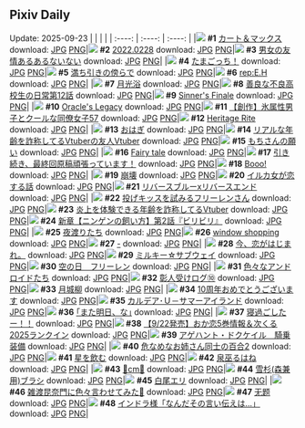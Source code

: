 ## Pixiv Daily
Update: 2025-09-23
|      |      |      |
| :----: | :----: | :----: |
|![](https://pixiv.microyu.workers.dev/c/240x480/img-master/img/2025/09/21/00/31/07/135339708_p0_master1200.jpg) **#1** [カート＆マックス](https://www.pixiv.net/artworks/135339708) download: [JPG](https://pixiv.microyu.workers.dev/img-original/img/2025/09/21/00/31/07/135339708_p0.jpg) [PNG](https://pixiv.microyu.workers.dev/img-original/img/2025/09/21/00/31/07/135339708_p0.png)|![](https://pixiv.microyu.workers.dev/c/240x480/img-master/img/2025/09/21/00/00/14/135339647_p0_master1200.jpg) **#2** [2022.0228](https://www.pixiv.net/artworks/135339647) download: [JPG](https://pixiv.microyu.workers.dev/img-original/img/2025/09/21/00/00/14/135339647_p0.jpg) [PNG](https://pixiv.microyu.workers.dev/img-original/img/2025/09/21/00/00/14/135339647_p0.png)|![](https://pixiv.microyu.workers.dev/c/240x480/img-master/img/2025/09/21/00/00/51/135339824_p0_master1200.jpg) **#3** [男女の友情あるあるないない](https://www.pixiv.net/artworks/135339824) download: [JPG](https://pixiv.microyu.workers.dev/img-original/img/2025/09/21/00/00/51/135339824_p0.jpg) [PNG](https://pixiv.microyu.workers.dev/img-original/img/2025/09/21/00/00/51/135339824_p0.png)|
|![](https://pixiv.microyu.workers.dev/c/240x480/img-master/img/2025/09/21/00/16/43/135340861_p0_master1200.jpg) **#4** [たまごっち！](https://www.pixiv.net/artworks/135340861) download: [JPG](https://pixiv.microyu.workers.dev/img-original/img/2025/09/21/00/16/43/135340861_p0.jpg) [PNG](https://pixiv.microyu.workers.dev/img-original/img/2025/09/21/00/16/43/135340861_p0.png)|![](https://pixiv.microyu.workers.dev/c/240x480/img-master/img/2025/09/22/00/02/08/135384930_p0_master1200.jpg) **#5** [満ち引きの傍らで](https://www.pixiv.net/artworks/135384930) download: [JPG](https://pixiv.microyu.workers.dev/img-original/img/2025/09/22/00/02/08/135384930_p0.jpg) [PNG](https://pixiv.microyu.workers.dev/img-original/img/2025/09/22/00/02/08/135384930_p0.png)|![](https://pixiv.microyu.workers.dev/c/240x480/img-master/img/2025/09/21/00/30/06/135341494_p0_master1200.jpg) **#6** [rep:E.H](https://www.pixiv.net/artworks/135341494) download: [JPG](https://pixiv.microyu.workers.dev/img-original/img/2025/09/21/00/30/06/135341494_p0.jpg) [PNG](https://pixiv.microyu.workers.dev/img-original/img/2025/09/21/00/30/06/135341494_p0.png)|
|![](https://pixiv.microyu.workers.dev/c/240x480/img-master/img/2025/09/22/01/53/48/135384622_p0_master1200.jpg) **#7** [月光浴](https://www.pixiv.net/artworks/135384622) download: [JPG](https://pixiv.microyu.workers.dev/img-original/img/2025/09/22/01/53/48/135384622_p0.jpg) [PNG](https://pixiv.microyu.workers.dev/img-original/img/2025/09/22/01/53/48/135384622_p0.png)|![](https://pixiv.microyu.workers.dev/c/240x480/img-master/img/2025/09/22/07/01/03/135393946_p0_master1200.jpg) **#8** [善良な不良高校生の日常第12話](https://www.pixiv.net/artworks/135393946) download: [JPG](https://pixiv.microyu.workers.dev/img-original/img/2025/09/22/07/01/03/135393946_p0.jpg) [PNG](https://pixiv.microyu.workers.dev/img-original/img/2025/09/22/07/01/03/135393946_p0.png)|![](https://pixiv.microyu.workers.dev/c/240x480/img-master/img/2025/09/21/01/12/10/135343160_p0_master1200.jpg) **#9** [Sinner's Finale](https://www.pixiv.net/artworks/135343160) download: [JPG](https://pixiv.microyu.workers.dev/img-original/img/2025/09/21/01/12/10/135343160_p0.jpg) [PNG](https://pixiv.microyu.workers.dev/img-original/img/2025/09/21/01/12/10/135343160_p0.png)|
|![](https://pixiv.microyu.workers.dev/c/240x480/img-master/img/2025/09/21/01/02/18/135342793_p0_master1200.jpg) **#10** [Oracle's Legacy](https://www.pixiv.net/artworks/135342793) download: [JPG](https://pixiv.microyu.workers.dev/img-original/img/2025/09/21/01/02/18/135342793_p0.jpg) [PNG](https://pixiv.microyu.workers.dev/img-original/img/2025/09/21/01/02/18/135342793_p0.png)|![](https://pixiv.microyu.workers.dev/c/240x480/img-master/img/2025/09/22/00/03/46/135385050_p0_master1200.jpg) **#11** [【創作】氷属性男子とクールな同僚女子57](https://www.pixiv.net/artworks/135385050) download: [JPG](https://pixiv.microyu.workers.dev/img-original/img/2025/09/22/00/03/46/135385050_p0.jpg) [PNG](https://pixiv.microyu.workers.dev/img-original/img/2025/09/22/00/03/46/135385050_p0.png)|![](https://pixiv.microyu.workers.dev/c/240x480/img-master/img/2025/09/21/01/30/07/135343683_p0_master1200.jpg) **#12** [Heritage Rite](https://www.pixiv.net/artworks/135343683) download: [JPG](https://pixiv.microyu.workers.dev/img-original/img/2025/09/21/01/30/07/135343683_p0.jpg) [PNG](https://pixiv.microyu.workers.dev/img-original/img/2025/09/21/01/30/07/135343683_p0.png)|
|![](https://pixiv.microyu.workers.dev/c/240x480/img-master/img/2025/09/22/20/30/02/135412942_p0_master1200.jpg) **#13** [おはぎ](https://www.pixiv.net/artworks/135412942) download: [JPG](https://pixiv.microyu.workers.dev/img-original/img/2025/09/22/20/30/02/135412942_p0.jpg) [PNG](https://pixiv.microyu.workers.dev/img-original/img/2025/09/22/20/30/02/135412942_p0.png)|![](https://pixiv.microyu.workers.dev/c/240x480/img-master/img/2025/09/21/21/03/56/135376257_p0_master1200.jpg) **#14** [リアルな年齢を詐称してるVtuberの友人Vtuber](https://www.pixiv.net/artworks/135376257) download: [JPG](https://pixiv.microyu.workers.dev/img-original/img/2025/09/21/21/03/56/135376257_p0.jpg) [PNG](https://pixiv.microyu.workers.dev/img-original/img/2025/09/21/21/03/56/135376257_p0.png)|![](https://pixiv.microyu.workers.dev/c/240x480/img-master/img/2025/09/21/11/28/30/135355654_p0_master1200.jpg) **#15** [もちさんの願い](https://www.pixiv.net/artworks/135355654) download: [JPG](https://pixiv.microyu.workers.dev/img-original/img/2025/09/21/11/28/30/135355654_p0.jpg) [PNG](https://pixiv.microyu.workers.dev/img-original/img/2025/09/21/11/28/30/135355654_p0.png)|
|![](https://pixiv.microyu.workers.dev/c/240x480/img-master/img/2025/09/21/01/15/24/135343257_p0_master1200.jpg) **#16** [Fairy tale](https://www.pixiv.net/artworks/135343257) download: [JPG](https://pixiv.microyu.workers.dev/img-original/img/2025/09/21/01/15/24/135343257_p0.jpg) [PNG](https://pixiv.microyu.workers.dev/img-original/img/2025/09/21/01/15/24/135343257_p0.png)|![](https://pixiv.microyu.workers.dev/c/240x480/img-master/img/2025/09/21/18/00/16/135368049_p0_master1200.jpg) **#17** [引き続き、最終回原稿頑張っています！](https://www.pixiv.net/artworks/135368049) download: [JPG](https://pixiv.microyu.workers.dev/img-original/img/2025/09/21/18/00/16/135368049_p0.jpg) [PNG](https://pixiv.microyu.workers.dev/img-original/img/2025/09/21/18/00/16/135368049_p0.png)|![](https://pixiv.microyu.workers.dev/c/240x480/img-master/img/2025/09/21/02/20/30/135345017_p0_master1200.jpg) **#18** [Booo!](https://www.pixiv.net/artworks/135345017) download: [JPG](https://pixiv.microyu.workers.dev/img-original/img/2025/09/21/02/20/30/135345017_p0.jpg) [PNG](https://pixiv.microyu.workers.dev/img-original/img/2025/09/21/02/20/30/135345017_p0.png)|
|![](https://pixiv.microyu.workers.dev/c/240x480/img-master/img/2025/09/21/17/39/43/135367248_p0_master1200.jpg) **#19** [崩壊](https://www.pixiv.net/artworks/135367248) download: [JPG](https://pixiv.microyu.workers.dev/img-original/img/2025/09/21/17/39/43/135367248_p0.jpg) [PNG](https://pixiv.microyu.workers.dev/img-original/img/2025/09/21/17/39/43/135367248_p0.png)|![](https://pixiv.microyu.workers.dev/c/240x480/img-master/img/2025/09/21/03/04/59/135346001_p0_master1200.jpg) **#20** [イルカ女が恋する話](https://www.pixiv.net/artworks/135346001) download: [JPG](https://pixiv.microyu.workers.dev/img-original/img/2025/09/21/03/04/59/135346001_p0.jpg) [PNG](https://pixiv.microyu.workers.dev/img-original/img/2025/09/21/03/04/59/135346001_p0.png)|![](https://pixiv.microyu.workers.dev/c/240x480/img-master/img/2025/09/21/00/00/19/135339680_p0_master1200.jpg) **#21** [リバースブルーxリバースエンド](https://www.pixiv.net/artworks/135339680) download: [JPG](https://pixiv.microyu.workers.dev/img-original/img/2025/09/21/00/00/19/135339680_p0.jpg) [PNG](https://pixiv.microyu.workers.dev/img-original/img/2025/09/21/00/00/19/135339680_p0.png)|
|![](https://pixiv.microyu.workers.dev/c/240x480/img-master/img/2025/09/22/00/03/03/135385004_p0_master1200.jpg) **#22** [投げキッスを試みるフリーレンさん](https://www.pixiv.net/artworks/135385004) download: [JPG](https://pixiv.microyu.workers.dev/img-original/img/2025/09/22/00/03/03/135385004_p0.jpg) [PNG](https://pixiv.microyu.workers.dev/img-original/img/2025/09/22/00/03/03/135385004_p0.png)|![](https://pixiv.microyu.workers.dev/c/240x480/img-master/img/2025/09/22/21/41/22/135416005_p0_master1200.jpg) **#23** [炎上を体験できる年齢を詐称してるVtuber](https://www.pixiv.net/artworks/135416005) download: [JPG](https://pixiv.microyu.workers.dev/img-original/img/2025/09/22/21/41/22/135416005_p0.jpg) [PNG](https://pixiv.microyu.workers.dev/img-original/img/2025/09/22/21/41/22/135416005_p0.png)|![](https://pixiv.microyu.workers.dev/c/240x480/img-master/img/2025/09/22/15/55/29/135404162_p0_master1200.jpg) **#24** [新章【ニンゲンの飼い方】第2話『ビリビリ』](https://www.pixiv.net/artworks/135404162) download: [JPG](https://pixiv.microyu.workers.dev/img-original/img/2025/09/22/15/55/29/135404162_p0.jpg) [PNG](https://pixiv.microyu.workers.dev/img-original/img/2025/09/22/15/55/29/135404162_p0.png)|
|![](https://pixiv.microyu.workers.dev/c/240x480/img-master/img/2025/09/22/02/25/55/135389771_p0_master1200.jpg) **#25** [夜渡りたち](https://www.pixiv.net/artworks/135389771) download: [JPG](https://pixiv.microyu.workers.dev/img-original/img/2025/09/22/02/25/55/135389771_p0.jpg) [PNG](https://pixiv.microyu.workers.dev/img-original/img/2025/09/22/02/25/55/135389771_p0.png)|![](https://pixiv.microyu.workers.dev/c/240x480/img-master/img/2025/09/21/11/58/14/135356351_p0_master1200.jpg) **#26** [window shopping](https://www.pixiv.net/artworks/135356351) download: [JPG](https://pixiv.microyu.workers.dev/img-original/img/2025/09/21/11/58/14/135356351_p0.jpg) [PNG](https://pixiv.microyu.workers.dev/img-original/img/2025/09/21/11/58/14/135356351_p0.png)|![](https://pixiv.microyu.workers.dev/c/240x480/img-master/img/2025/09/23/02/07/37/135380583_p0_master1200.jpg) **#27** [-](https://www.pixiv.net/artworks/135380583) download: [JPG](https://pixiv.microyu.workers.dev/img-original/img/2025/09/23/02/07/37/135380583_p0.jpg) [PNG](https://pixiv.microyu.workers.dev/img-original/img/2025/09/23/02/07/37/135380583_p0.png)|
|![](https://pixiv.microyu.workers.dev/c/240x480/img-master/img/2025/09/22/22/10/02/135417280_p0_master1200.jpg) **#28** [今、恋がはじまれ。](https://www.pixiv.net/artworks/135417280) download: [JPG](https://pixiv.microyu.workers.dev/img-original/img/2025/09/22/22/10/02/135417280_p0.jpg) [PNG](https://pixiv.microyu.workers.dev/img-original/img/2025/09/22/22/10/02/135417280_p0.png)|![](https://pixiv.microyu.workers.dev/c/240x480/img-master/img/2025/09/21/00/01/06/135339859_p0_master1200.jpg) **#29** [ミルキー☆サブウェイ](https://www.pixiv.net/artworks/135339859) download: [JPG](https://pixiv.microyu.workers.dev/img-original/img/2025/09/21/00/01/06/135339859_p0.jpg) [PNG](https://pixiv.microyu.workers.dev/img-original/img/2025/09/21/00/01/06/135339859_p0.png)|![](https://pixiv.microyu.workers.dev/c/240x480/img-master/img/2025/09/21/20/07/11/135373580_p0_master1200.jpg) **#30** [空の日　フリーレン](https://www.pixiv.net/artworks/135373580) download: [JPG](https://pixiv.microyu.workers.dev/img-original/img/2025/09/21/20/07/11/135373580_p0.jpg) [PNG](https://pixiv.microyu.workers.dev/img-original/img/2025/09/21/20/07/11/135373580_p0.png)|
|![](https://pixiv.microyu.workers.dev/c/240x480/img-master/img/2025/09/21/21/51/16/135378443_p0_master1200.jpg) **#31** [色々なアンドロイドたち](https://www.pixiv.net/artworks/135378443) download: [JPG](https://pixiv.microyu.workers.dev/img-original/img/2025/09/21/21/51/16/135378443_p0.jpg) [PNG](https://pixiv.microyu.workers.dev/img-original/img/2025/09/21/21/51/16/135378443_p0.png)|![](https://pixiv.microyu.workers.dev/c/240x480/img-master/img/2025/09/21/21/44/09/135378110_p0_master1200.jpg) **#32** [彰人受けログ⑩](https://www.pixiv.net/artworks/135378110) download: [JPG](https://pixiv.microyu.workers.dev/img-original/img/2025/09/21/21/44/09/135378110_p0.jpg) [PNG](https://pixiv.microyu.workers.dev/img-original/img/2025/09/21/21/44/09/135378110_p0.png)|![](https://pixiv.microyu.workers.dev/c/240x480/img-master/img/2025/09/21/01/27/06/135343598_p0_master1200.jpg) **#33** [月城柳](https://www.pixiv.net/artworks/135343598) download: [JPG](https://pixiv.microyu.workers.dev/img-original/img/2025/09/21/01/27/06/135343598_p0.jpg) [PNG](https://pixiv.microyu.workers.dev/img-original/img/2025/09/21/01/27/06/135343598_p0.png)|
|![](https://pixiv.microyu.workers.dev/c/240x480/img-master/img/2025/09/21/00/00/32/135339749_p0_master1200.jpg) **#34** [10周年おめでとうございます](https://www.pixiv.net/artworks/135339749) download: [JPG](https://pixiv.microyu.workers.dev/img-original/img/2025/09/21/00/00/32/135339749_p0.jpg) [PNG](https://pixiv.microyu.workers.dev/img-original/img/2025/09/21/00/00/32/135339749_p0.png)|![](https://pixiv.microyu.workers.dev/c/240x480/img-master/img/2025/09/22/00/00/08/135384540_p0_master1200.jpg) **#35** [カルデア･Ｕ－サマーアイランド](https://www.pixiv.net/artworks/135384540) download: [JPG](https://pixiv.microyu.workers.dev/img-original/img/2025/09/22/00/00/08/135384540_p0.jpg) [PNG](https://pixiv.microyu.workers.dev/img-original/img/2025/09/22/00/00/08/135384540_p0.png)|![](https://pixiv.microyu.workers.dev/c/240x480/img-master/img/2025/09/22/17/10/49/135406051_p0_master1200.jpg) **#36** [｢また明日、な｣](https://www.pixiv.net/artworks/135406051) download: [JPG](https://pixiv.microyu.workers.dev/img-original/img/2025/09/22/17/10/49/135406051_p0.jpg) [PNG](https://pixiv.microyu.workers.dev/img-original/img/2025/09/22/17/10/49/135406051_p0.png)|
|![](https://pixiv.microyu.workers.dev/c/240x480/img-master/img/2025/09/21/00/40/21/135341948_p0_master1200.jpg) **#37** [寝過ごしたー！！](https://www.pixiv.net/artworks/135341948) download: [JPG](https://pixiv.microyu.workers.dev/img-original/img/2025/09/21/00/40/21/135341948_p0.jpg) [PNG](https://pixiv.microyu.workers.dev/img-original/img/2025/09/21/00/40/21/135341948_p0.png)|![](https://pixiv.microyu.workers.dev/c/240x480/img-master/img/2025/09/22/00/00/59/135384766_p0_master1200.jpg) **#38** [【9/22発売】おか恋5巻情報＆次くる2025ランクイン](https://www.pixiv.net/artworks/135384766) download: [JPG](https://pixiv.microyu.workers.dev/img-original/img/2025/09/22/00/00/59/135384766_p0.jpg) [PNG](https://pixiv.microyu.workers.dev/img-original/img/2025/09/22/00/00/59/135384766_p0.png)|![](https://pixiv.microyu.workers.dev/c/240x480/img-master/img/2025/09/21/20/51/17/135375448_p0_master1200.jpg) **#39** [アゲハント・ドクケイル　騎乗装備](https://www.pixiv.net/artworks/135375448) download: [JPG](https://pixiv.microyu.workers.dev/img-original/img/2025/09/21/20/51/17/135375448_p0.jpg) [PNG](https://pixiv.microyu.workers.dev/img-original/img/2025/09/21/20/51/17/135375448_p0.png)|
|![](https://pixiv.microyu.workers.dev/c/240x480/img-master/img/2025/09/21/22/38/27/135380802_p0_master1200.jpg) **#40** [危なめなお姉さん同士の百合2](https://www.pixiv.net/artworks/135380802) download: [JPG](https://pixiv.microyu.workers.dev/img-original/img/2025/09/21/22/38/27/135380802_p0.jpg) [PNG](https://pixiv.microyu.workers.dev/img-original/img/2025/09/21/22/38/27/135380802_p0.png)|![](https://pixiv.microyu.workers.dev/c/240x480/img-master/img/2025/09/21/22/34/00/135380600_p0_master1200.jpg) **#41** [星を飲む](https://www.pixiv.net/artworks/135380600) download: [JPG](https://pixiv.microyu.workers.dev/img-original/img/2025/09/21/22/34/00/135380600_p0.jpg) [PNG](https://pixiv.microyu.workers.dev/img-original/img/2025/09/21/22/34/00/135380600_p0.png)|![](https://pixiv.microyu.workers.dev/c/240x480/img-master/img/2025/09/21/00/00/16/135339661_p0_master1200.jpg) **#42** [泉巫るはね](https://www.pixiv.net/artworks/135339661) download: [JPG](https://pixiv.microyu.workers.dev/img-original/img/2025/09/21/00/00/16/135339661_p0.jpg) [PNG](https://pixiv.microyu.workers.dev/img-original/img/2025/09/21/00/00/16/135339661_p0.png)|
|![](https://pixiv.microyu.workers.dev/c/240x480/img-master/img/2025/09/21/20/34/52/135374755_p0_master1200.jpg) **#43** [🩷cm🩷](https://www.pixiv.net/artworks/135374755) download: [JPG](https://pixiv.microyu.workers.dev/img-original/img/2025/09/21/20/34/52/135374755_p0.jpg) [PNG](https://pixiv.microyu.workers.dev/img-original/img/2025/09/21/20/34/52/135374755_p0.png)|![](https://pixiv.microyu.workers.dev/c/240x480/img-master/img/2025/09/21/12/23/21/135357048_p0_master1200.jpg) **#44** [雪杉(森兼用)ブラシ](https://www.pixiv.net/artworks/135357048) download: [JPG](https://pixiv.microyu.workers.dev/img-original/img/2025/09/21/12/23/21/135357048_p0.jpg) [PNG](https://pixiv.microyu.workers.dev/img-original/img/2025/09/21/12/23/21/135357048_p0.png)|![](https://pixiv.microyu.workers.dev/c/240x480/img-master/img/2025/09/22/00/30/01/135386252_p0_master1200.jpg) **#45** [白尾エリ](https://www.pixiv.net/artworks/135386252) download: [JPG](https://pixiv.microyu.workers.dev/img-original/img/2025/09/22/00/30/01/135386252_p0.jpg) [PNG](https://pixiv.microyu.workers.dev/img-original/img/2025/09/22/00/30/01/135386252_p0.png)|
|![](https://pixiv.microyu.workers.dev/c/240x480/img-master/img/2025/09/22/22/54/13/135419385_p0_master1200.jpg) **#46** [雑渡昆奈門に色々言わせてみた🥷](https://www.pixiv.net/artworks/135419385) download: [JPG](https://pixiv.microyu.workers.dev/img-original/img/2025/09/22/22/54/13/135419385_p0.jpg) [PNG](https://pixiv.microyu.workers.dev/img-original/img/2025/09/22/22/54/13/135419385_p0.png)|![](https://pixiv.microyu.workers.dev/c/240x480/img-master/img/2025/09/21/15/05/59/135362031_p0_master1200.jpg) **#47** [无题](https://www.pixiv.net/artworks/135362031) download: [JPG](https://pixiv.microyu.workers.dev/img-original/img/2025/09/21/15/05/59/135362031_p0.jpg) [PNG](https://pixiv.microyu.workers.dev/img-original/img/2025/09/21/15/05/59/135362031_p0.png)|![](https://pixiv.microyu.workers.dev/c/240x480/img-master/img/2025/09/21/22/34/44/135380633_p0_master1200.jpg) **#48** [インドラ様「なんだその言い伝えは…」](https://www.pixiv.net/artworks/135380633) download: [JPG](https://pixiv.microyu.workers.dev/img-original/img/2025/09/21/22/34/44/135380633_p0.jpg) [PNG](https://pixiv.microyu.workers.dev/img-original/img/2025/09/21/22/34/44/135380633_p0.png)|
